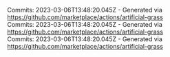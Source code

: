 Commits: 2023-03-06T13:48:20.045Z - Generated via https://github.com/marketplace/actions/artificial-grass
<br>
Commits: 2023-03-06T13:48:20.045Z - Generated via https://github.com/marketplace/actions/artificial-grass
<br>
Commits: 2023-03-06T13:48:20.045Z - Generated via https://github.com/marketplace/actions/artificial-grass
<br>

